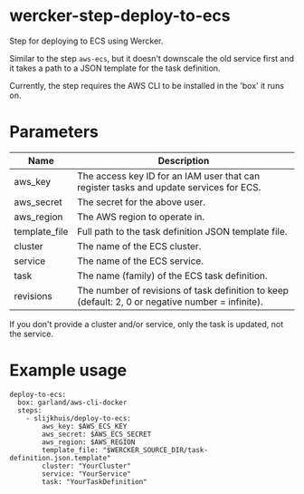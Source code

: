 # wercker-step-deploy-to-ecs
Step for deploying to ECS using Wercker.

Similar to the step `aws-ecs`, but it doesn't downscale the old service first and it takes a path to a JSON template for the task definition.

Currently, the step requires the AWS CLI to be installed in the 'box' it runs on.

# Parameters
| Name              | Description   |
| ----------------- | ------------- |
| aws_key           | The access key ID for an IAM user that can register tasks and update services for ECS. |
| aws_secret        | The secret for the above user. |
| aws_region        | The AWS region to operate in. |
| template_file     | Full path to the task definition JSON template file. |
| cluster           | The name of the ECS cluster. |
| service           | The name of the ECS service. |
| task              | The name (family) of the ECS task definition. |
| revisions         | The number of revisions of task definition to keep (default: 2, 0 or negative number = infinite). |

If you don't provide a cluster and/or service, only the task is updated, not the service.

# Example usage

```
deploy-to-ecs:
  box: garland/aws-cli-docker
  steps:
    - slijkhuis/deploy-to-ecs:
        aws_key: $AWS_ECS_KEY
        aws_secret: $AWS_ECS_SECRET
        aws_region: $AWS_REGION
        template_file: "$WERCKER_SOURCE_DIR/task-definition.json.template"
        cluster: "YourCluster"
        service: "YourService"
        task: "YourTaskDefinition"
```
